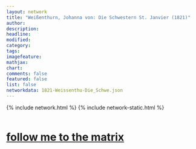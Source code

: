 ```yaml
---
layout: network
title: "Weißenthurn, Johanna von: Die Schwestern St. Janvier (1821)"
author:
description:
headline:
modified:
category:
tags: 
imagefeature: 
mathjax: 
chart: 
comments: false
featured: false
list: false
networkdata: 1821-Weissenthu-Die_Schwe.json
---
```

{% include network.html %}
{% include network-static.html %}
<div class="row">
  <div class="small-5 small-centered columns"><a href="/matrix213"><h1>follow me to the matrix</h1></a>
</div>
</div>
